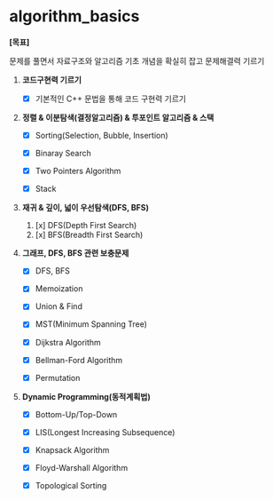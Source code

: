 # algorithm_basics



**[목표]**

 문제를 풀면서 자료구조와 알고리즘 기초 개념을 확실히 잡고 문제해결력 기르기



1. **코드구현력 기르기**

   - [x] 기본적인 C++ 문법을 통해 코드 구현력 기르기

   

2. **정렬 & 이분탐색(결정알고리즘) & 투포인트 알고리즘 & 스택**

   - [x] Sorting(Selection, Bubble, Insertion)
   - [x] Binaray Search
   - [x] Two Pointers Algorithm
   - [x] Stack

   

3. **재귀 & 깊이, 넓이 우선탐색(DFS, BFS)**

   1. [x] DFS(Depth First Search)
   2. [x] BFS(Breadth First Search)

   

4. **그래프, DFS, BFS 관련 보충문제**

   - [x] DFS, BFS
   - [x] Memoization
   - [x] Union & Find
   - [x] MST(Minimum Spanning Tree)
   - [x] Dijkstra Algorithm
   - [x] Bellman-Ford Algorithm
   - [x] Permutation

   

5. **Dynamic Programming(동적계획법)**

   - [x] Bottom-Up/Top-Down
   - [x] LIS(Longest Increasing Subsequence)
   - [x] Knapsack Algorithm
   - [x] Floyd-Warshall Algorithm
   - [x] Topological Sorting



